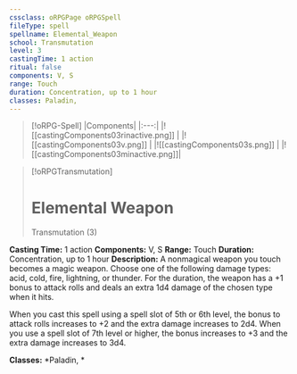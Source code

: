 ```yaml
---
cssclass: oRPGPage oRPGSpell
fileType: spell
spellname: Elemental_Weapon
school: Transmutation
level: 3
castingTime: 1 action
ritual: false
components: V, S
range: Touch
duration: Concentration, up to 1 hour
classes: Paladin,
---
```

> [!oRPG-Spell]
> |Components|
> |:---:|
> |![[castingComponents03rinactive.png]] |
> |![[castingComponents03v.png]] |
> |![[castingComponents03s.png]] |
> |![[castingComponents03minactive.png]]|

> [!oRPGTransmutation]
>#  Elemental Weapon
> Transmutation  (3)

**Casting Time:** 1 action
**Components:** V, S
**Range:** Touch
**Duration:**  Concentration, up to 1 hour
**Description:**
A nonmagical weapon you touch becomes a magic weapon. Choose one of the following damage types: acid, cold, fire, lightning, or thunder. For the duration, the weapon has a +1 bonus to attack rolls and deals an extra 1d4 damage of the chosen type when it hits.

When you cast this spell using a spell slot of 5th or 6th level, the bonus to attack rolls increases to +2 and the extra damage increases to 2d4. When you use a spell slot of 7th level or higher, the bonus increases to +3 and the extra damage increases to 3d4.

**Classes:**  *Paladin, *


